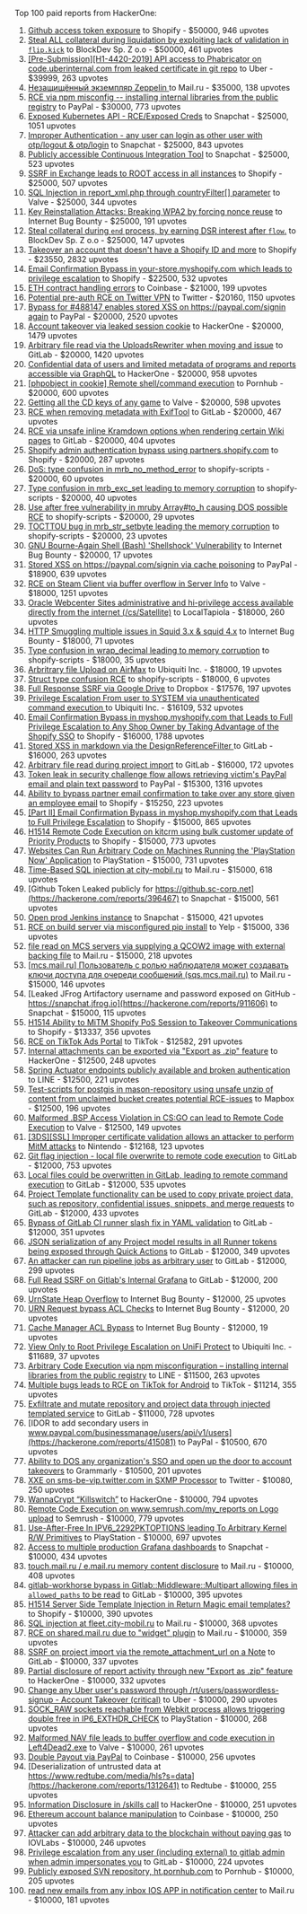 Top 100 paid reports from HackerOne:

1. [Github access token exposure](https://hackerone.com/reports/1087489) to Shopify - $50000, 946 upvotes
2. [Steal ALL collateral during liquidation by exploiting lack of validation in `flip.kick`](https://hackerone.com/reports/684092) to BlockDev Sp. Z o.o - $50000, 461 upvotes
3. [[Pre-Submission][H1-4420-2019] API access to Phabricator on code.uberinternal.com from leaked certificate in git repo](https://hackerone.com/reports/591813) to Uber - $39999, 263 upvotes
4. [Незащищённый экземпляр Zeppelin ](https://hackerone.com/reports/992564) to Mail.ru - $35000, 138 upvotes
5. [RCE via npm misconfig -- installing internal libraries from the public registry](https://hackerone.com/reports/925585) to PayPal - $30000, 773 upvotes
6. [Exposed Kubernetes API - RCE/Exposed Creds](https://hackerone.com/reports/455645) to Snapchat - $25000, 1051 upvotes
7. [Improper Authentication - any user can login as other user with otp/logout & otp/login](https://hackerone.com/reports/921780) to Snapchat - $25000, 843 upvotes
8. [Publicly accessible Continuous Integration Tool](https://hackerone.com/reports/313457) to Snapchat - $25000, 523 upvotes
9. [SSRF in Exchange leads to ROOT access in all instances](https://hackerone.com/reports/341876) to Shopify - $25000, 507 upvotes
10. [SQL Injection in report_xml.php through countryFilter[] parameter](https://hackerone.com/reports/383127) to Valve - $25000, 344 upvotes
11. [Key Reinstallation Attacks: Breaking WPA2 by forcing nonce reuse](https://hackerone.com/reports/286740) to Internet Bug Bounty - $25000, 191 upvotes
12. [Steal collateral during `end` process, by earning DSR interest after `flow`.](https://hackerone.com/reports/672664) to BlockDev Sp. Z o.o - $25000, 147 upvotes
13. [Takeover an account that doesn't have a Shopify ID and more](https://hackerone.com/reports/867513) to Shopify - $23550, 2832 upvotes
14. [Email Confirmation Bypass in your-store.myshopify.com which leads to privilege escalation](https://hackerone.com/reports/910300) to Shopify - $22500, 532 upvotes
15. [ETH contract handling errors](https://hackerone.com/reports/328526) to Coinbase - $21000, 199 upvotes
16. [Potential pre-auth RCE on Twitter VPN](https://hackerone.com/reports/591295) to Twitter - $20160, 1150 upvotes
17. [Bypass for #488147 enables stored XSS on https://paypal.com/signin again](https://hackerone.com/reports/510152) to PayPal - $20000, 2520 upvotes
18. [Account takeover via leaked session cookie](https://hackerone.com/reports/745324) to HackerOne - $20000, 1479 upvotes
19. [Arbitrary file read via the UploadsRewriter when moving and issue](https://hackerone.com/reports/827052) to GitLab - $20000, 1420 upvotes
20. [Confidential data of users and limited metadata of programs and reports accessible via GraphQL](https://hackerone.com/reports/489146) to HackerOne - $20000, 958 upvotes
21. [[phpobject in cookie] Remote shell/command execution](https://hackerone.com/reports/141956) to Pornhub - $20000, 600 upvotes
22. [Getting all the CD keys of any game](https://hackerone.com/reports/391217) to Valve - $20000, 598 upvotes
23. [RCE when removing metadata with ExifTool](https://hackerone.com/reports/1154542) to GitLab - $20000, 467 upvotes
24. [RCE via unsafe inline Kramdown options when rendering certain Wiki pages](https://hackerone.com/reports/1125425) to GitLab - $20000, 404 upvotes
25. [Shopify admin authentication bypass using partners.shopify.com](https://hackerone.com/reports/270981) to Shopify - $20000, 287 upvotes
26. [DoS: type confusion in mrb_no_method_error](https://hackerone.com/reports/181871) to shopify-scripts - $20000, 60 upvotes
27. [Type confusion in mrb_exc_set leading to memory corruption](https://hackerone.com/reports/185041) to shopify-scripts - $20000, 40 upvotes
28. [Use after free vulnerability in mruby Array#to_h causing DOS possible RCE](https://hackerone.com/reports/181321) to shopify-scripts - $20000, 29 upvotes
29. [TOCTTOU bug in mrb_str_setbyte leading the memory corruption](https://hackerone.com/reports/181893) to shopify-scripts - $20000, 23 upvotes
30. [GNU Bourne-Again Shell (Bash) 'Shellshock' Vulnerability](https://hackerone.com/reports/29839) to Internet Bug Bounty - $20000, 17 upvotes
31. [Stored XSS on https://paypal.com/signin via cache poisoning](https://hackerone.com/reports/488147) to PayPal - $18900, 639 upvotes
32. [RCE on Steam Client via buffer overflow in Server Info](https://hackerone.com/reports/470520) to Valve - $18000, 1251 upvotes
33. [Oracle Webcenter Sites administrative and hi-privilege access available directly from the internet (/cs/Satellite)](https://hackerone.com/reports/170532) to LocalTapiola - $18000, 260 upvotes
34. [HTTP Smuggling multiple issues in Squid 3.x & squid 4.x](https://hackerone.com/reports/758445) to Internet Bug Bounty - $18000, 71 upvotes
35. [Type confusion in wrap_decimal leading to memory corruption](https://hackerone.com/reports/185051) to shopify-scripts - $18000, 35 upvotes
36. [Arbritrary file Upload on AirMax](https://hackerone.com/reports/73480) to Ubiquiti Inc. - $18000, 19 upvotes
37. [Struct type confusion RCE](https://hackerone.com/reports/181879) to shopify-scripts - $18000, 6 upvotes
38. [Full Response SSRF via Google Drive](https://hackerone.com/reports/1406938) to Dropbox - $17576, 197 upvotes
39. [Privilege Escalation From user to SYSTEM via unauthenticated command execution ](https://hackerone.com/reports/544928) to Ubiquiti Inc. - $16109, 532 upvotes
40. [Email Confirmation Bypass in myshop.myshopify.com that Leads to Full Privilege Escalation to Any Shop Owner by Taking Advantage of the Shopify SSO](https://hackerone.com/reports/791775) to Shopify - $16000, 1788 upvotes
41. [Stored XSS in markdown via the DesignReferenceFilter ](https://hackerone.com/reports/1212067) to GitLab - $16000, 263 upvotes
42. [Arbitrary file read during project import](https://hackerone.com/reports/1132378) to GitLab - $16000, 172 upvotes
43. [Token leak in security challenge flow allows retrieving victim's PayPal email and plain text password](https://hackerone.com/reports/739737) to PayPal - $15300, 1316 upvotes
44. [Ability to bypass partner email confirmation to take over any store given an employee email](https://hackerone.com/reports/300305) to Shopify - $15250, 223 upvotes
45. [[Part II] Email Confirmation Bypass in myshop.myshopify.com that Leads to Full Privilege Escalation](https://hackerone.com/reports/796808) to Shopify - $15000, 865 upvotes
46. [H1514 Remote Code Execution on kitcrm using bulk customer update of Priority Products](https://hackerone.com/reports/422944) to Shopify - $15000, 773 upvotes
47. [Websites Can Run Arbitrary Code on Machines Running the 'PlayStation Now' Application](https://hackerone.com/reports/873614) to PlayStation - $15000, 731 upvotes
48. [Time-Based SQL injection at city-mobil.ru](https://hackerone.com/reports/868436) to Mail.ru - $15000, 618 upvotes
49. [Github Token Leaked publicly for https://github.sc-corp.net](https://hackerone.com/reports/396467) to Snapchat - $15000, 561 upvotes
50. [Open prod Jenkins instance](https://hackerone.com/reports/231460) to Snapchat - $15000, 421 upvotes
51. [RCE on build server via misconfigured pip install](https://hackerone.com/reports/946409) to Yelp - $15000, 336 upvotes
52. [file read on MCS servers via supplying a QCOW2 image with external backing file](https://hackerone.com/reports/1024899) to Mail.ru - $15000, 218 upvotes
53. [[mcs.mail.ru] Пользователь с ролью наблюдателя может создавать ключи доступа для очереди сообщений (sqs.mcs.mail.ru)](https://hackerone.com/reports/1177451) to Mail.ru - $15000, 146 upvotes
54. [Leaked JFrog Artifactory  username and password exposed on GitHub - https://snapchat.jfrog.io](https://hackerone.com/reports/911606) to Snapchat - $15000, 115 upvotes
55. [H1514 Ability to MiTM Shopify PoS Session to Takeover Communications](https://hackerone.com/reports/423467) to Shopify - $13337, 356 upvotes
56. [RCE on TikTok Ads Portal](https://hackerone.com/reports/1024575) to TikTok - $12582, 291 upvotes
57. [Internal attachments can be exported via "Export as .zip" feature](https://hackerone.com/reports/186230) to HackerOne - $12500, 248 upvotes
58. [Spring Actuator endpoints publicly available and broken authentication](https://hackerone.com/reports/838635) to LINE - $12500, 221 upvotes
59. [Test-scripts for postgis in mason-repository using unsafe unzip of content from unclaimed bucket creates potential RCE-issues](https://hackerone.com/reports/329689) to Mapbox - $12500, 196 upvotes
60. [Malformed .BSP Access Violation in CS:GO can lead to Remote Code Execution](https://hackerone.com/reports/351014) to Valve - $12500, 149 upvotes
61. [[3DS][SSL] Improper certificate validation allows an attacker to perform MitM attacks](https://hackerone.com/reports/894922) to Nintendo - $12168, 123 upvotes
62. [Git flag injection - local file overwrite to remote code execution](https://hackerone.com/reports/658013) to GitLab - $12000, 753 upvotes
63. [Local files could be overwritten in GitLab, leading to remote command execution](https://hackerone.com/reports/587854) to GitLab - $12000, 535 upvotes
64. [Project Template functionality can be used to copy private project data, such as repository, confidential issues, snippets, and merge requests](https://hackerone.com/reports/689314) to GitLab - $12000, 433 upvotes
65. [Bypass of GitLab CI runner slash fix in YAML validation](https://hackerone.com/reports/409395) to GitLab - $12000, 351 upvotes
66. [JSON serialization of any Project model results in all Runner tokens being exposed through Quick Actions](https://hackerone.com/reports/509924) to GitLab - $12000, 349 upvotes
67. [An attacker can run pipeline jobs as arbitrary user](https://hackerone.com/reports/894569) to GitLab - $12000, 299 upvotes
68. [Full Read SSRF on Gitlab's Internal Grafana](https://hackerone.com/reports/878779) to GitLab - $12000, 200 upvotes
69. [UrnState Heap Overflow](https://hackerone.com/reports/824771) to Internet Bug Bounty - $12000, 25 upvotes
70. [URN Request bypass ACL Checks](https://hackerone.com/reports/824802) to Internet Bug Bounty - $12000, 20 upvotes
71. [Cache Manager ACL Bypass](https://hackerone.com/reports/824203) to Internet Bug Bounty - $12000, 19 upvotes
72. [View Only to Root Privilege Escalation on UniFi Protect](https://hackerone.com/reports/825764) to Ubiquiti Inc. - $11689, 37 upvotes
73. [Arbitrary Code Execution via npm misconfiguration – installing internal libraries from the public registry](https://hackerone.com/reports/1043385) to LINE - $11500, 263 upvotes
74. [Multiple bugs leads to RCE on TikTok for Android](https://hackerone.com/reports/1065500) to TikTok - $11214, 355 upvotes
75. [Exfiltrate and mutate repository and project data through injected templated service](https://hackerone.com/reports/446585) to GitLab - $11000, 728 upvotes
76. [IDOR to add secondary users in www.paypal.com/businessmanage/users/api/v1/users](https://hackerone.com/reports/415081) to PayPal - $10500, 670 upvotes
77. [Ability to DOS any organization's SSO and open up the door to account takeovers](https://hackerone.com/reports/976603) to Grammarly - $10500, 201 upvotes
78. [XXE on sms-be-vip.twitter.com in SXMP Processor](https://hackerone.com/reports/248668) to Twitter - $10080, 250 upvotes
79. [WannaCrypt “Killswitch”](https://hackerone.com/reports/228648) to HackerOne - $10000, 794 upvotes
80. [Remote Code Execution on www.semrush.com/my_reports on Logo upload](https://hackerone.com/reports/403417) to Semrush - $10000, 779 upvotes
81. [Use-After-Free In IPV6_2292PKTOPTIONS leading To Arbitrary Kernel R/W Primitives](https://hackerone.com/reports/826026) to PlayStation - $10000, 697 upvotes
82. [Access to multiple production Grafana dashboards](https://hackerone.com/reports/663628) to Snapchat - $10000, 434 upvotes
83. [touch.mail.ru / e.mail.ru memory content disclosure](https://hackerone.com/reports/513236) to Mail.ru - $10000, 408 upvotes
84. [gitlab-workhorse bypass in Gitlab::Middleware::Multipart allowing files in `allowed_paths` to be read](https://hackerone.com/reports/850447) to GitLab - $10000, 395 upvotes
85. [H1514 Server Side Template Injection in Return Magic email templates?](https://hackerone.com/reports/423541) to Shopify - $10000, 390 upvotes
86. [SQL injection at fleet.city-mobil.ru](https://hackerone.com/reports/881901) to Mail.ru - $10000, 368 upvotes
87. [RCE on shared.mail.ru due to "widget" plugin](https://hackerone.com/reports/518637) to Mail.ru - $10000, 359 upvotes
88. [SSRF on project import via the remote_attachment_url on a Note](https://hackerone.com/reports/826361) to GitLab - $10000, 337 upvotes
89. [Partial disclosure of report activity through new "Export as .zip" feature](https://hackerone.com/reports/182358) to HackerOne - $10000, 332 upvotes
90. [Change any Uber user's password through /rt/users/passwordless-signup - Account Takeover (critical)](https://hackerone.com/reports/143717) to Uber - $10000, 290 upvotes
91. [SOCK_RAW sockets reachable from Webkit process allows triggering double free in IP6_EXTHDR_CHECK](https://hackerone.com/reports/943231) to PlayStation - $10000, 268 upvotes
92. [Malformed NAV file leads to buffer overflow and code execution in Left4Dead2.exe](https://hackerone.com/reports/542180) to Valve - $10000, 261 upvotes
93. [Double Payout via PayPal](https://hackerone.com/reports/307239) to Coinbase - $10000, 256 upvotes
94. [Deserialization of untrusted data at https://www.redtube.com/media/hls?s=data](https://hackerone.com/reports/1312641) to Redtube - $10000, 255 upvotes
95. [Information Disclosure in /skills call](https://hackerone.com/reports/188719) to HackerOne - $10000, 251 upvotes
96. [Ethereum account balance manipulation](https://hackerone.com/reports/300748) to Coinbase - $10000, 250 upvotes
97. [Attacker can add arbitrary data to the blockchain without paying gas](https://hackerone.com/reports/396954) to IOVLabs - $10000, 246 upvotes
98. [Privilege escalation from any user (including external) to gitlab admin when admin impersonates you](https://hackerone.com/reports/493324) to GitLab - $10000, 224 upvotes
99. [Publicly exposed SVN repository, ht.pornhub.com](https://hackerone.com/reports/72243) to Pornhub - $10000, 205 upvotes
100. [read new emails from any inbox IOS APP in notification center](https://hackerone.com/reports/977212) to Mail.ru - $10000, 181 upvotes
